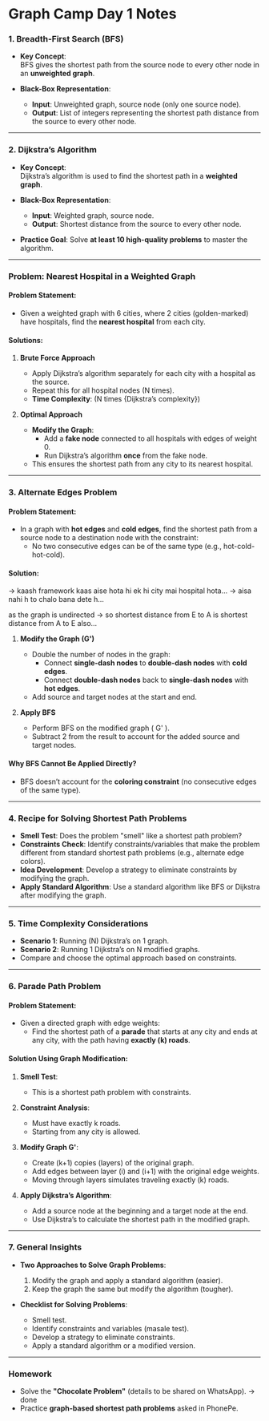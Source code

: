 # **Graph Camp Day 1 Notes**

### **1. Breadth-First Search (BFS)**  
- **Key Concept**:  
  BFS gives the shortest path from the source node to every other node in an **unweighted graph**.  

- **Black-Box Representation**:  
  - **Input**: Unweighted graph, source node (only one source node).  
  - **Output**: List of integers representing the shortest path distance from the source to every other node.  

---

### **2. Dijkstra’s Algorithm**  
- **Key Concept**:  
  Dijkstra’s algorithm is used to find the shortest path in a **weighted graph**.  

- **Black-Box Representation**:  
  - **Input**: Weighted graph, source node.  
  - **Output**: Shortest distance from the source to every other node.  

- **Practice Goal**: Solve **at least 10 high-quality problems** to master the algorithm.  

---

### **Problem: Nearest Hospital in a Weighted Graph**  
#### **Problem Statement**:  
- Given a weighted graph with 6 cities, where 2 cities (golden-marked) have hospitals, find the **nearest hospital** from each city.  

#### **Solutions**:  

1. **Brute Force Approach**  
   - Apply Dijkstra’s algorithm separately for each city with a hospital as the source.  
   - Repeat this for all hospital nodes (N times).  
   - **Time Complexity**: (N times {Dijkstra’s complexity})  

2. **Optimal Approach**  
   - **Modify the Graph**:  
     - Add a **fake node** connected to all hospitals with edges of weight 0.  
     - Run Dijkstra’s algorithm **once** from the fake node.  
   - This ensures the shortest path from any city to its nearest hospital.  

---

### **3. Alternate Edges Problem**  
#### **Problem Statement**:  
- In a graph with **hot edges** and **cold edges**, find the shortest path from a source node to a destination node with the constraint:  
  - No two consecutive edges can be of the same type (e.g., hot-cold-hot-cold).  

#### **Solution**:  

-> kaash framework
kaas aise hota hi ek hi city mai hospital hota...
-> aisa nahi h to chalo bana dete h...

as the graph is undirected -> so shortest distance from 
E to A is shortest distance from A to E also...



1. **Modify the Graph (G')**  
   - Double the number of nodes in the graph:  
     - Connect **single-dash nodes** to **double-dash nodes** with **cold edges**.  
     - Connect **double-dash nodes** back to **single-dash nodes** with **hot edges**.  
   - Add source and target nodes at the start and end.  

2. **Apply BFS**  
   - Perform BFS on the modified graph \( G' \).  
   - Subtract 2 from the result to account for the added source and target nodes.  

#### **Why BFS Cannot Be Applied Directly?**  
- BFS doesn’t account for the **coloring constraint** (no consecutive edges of the same type).  

---

### **4. Recipe for Solving Shortest Path Problems**  
- **Smell Test**: Does the problem "smell" like a shortest path problem?  
- **Constraints Check**: Identify constraints/variables that make the problem different from standard shortest path problems (e.g., alternate edge colors).  
- **Idea Development**: Develop a strategy to eliminate constraints by modifying the graph.  
- **Apply Standard Algorithm**: Use a standard algorithm like BFS or Dijkstra after modifying the graph.  

---

### **5. Time Complexity Considerations**  
- **Scenario 1**: Running \(N\) Dijkstra’s on 1 graph.  
- **Scenario 2**: Running 1 Dijkstra’s on N modified graphs.  
- Compare and choose the optimal approach based on constraints.  

---

### **6. Parade Path Problem**  
#### **Problem Statement**:  
- Given a directed graph with edge weights:  
  - Find the shortest path of a **parade** that starts at any city and ends at any city, with the path having **exactly \(k\) roads**.  

#### **Solution Using Graph Modification**:  

1. **Smell Test**:  
   - This is a shortest path problem with constraints.  

2. **Constraint Analysis**:  
   - Must have exactly k roads.  
   - Starting from any city is allowed.  

3. **Modify Graph G'**:  
   - Create \(k+1\) copies (layers) of the original graph.  
   - Add edges between layer \(i\) and \(i+1\) with the original edge weights.  
   - Moving through layers simulates traveling exactly \(k\) roads.  

4. **Apply Dijkstra’s Algorithm**:  
   - Add a source node at the beginning and a target node at the end.  
   - Use Dijkstra’s to calculate the shortest path in the modified graph.  

---

### **7. General Insights**  
- **Two Approaches to Solve Graph Problems**:  
  1. Modify the graph and apply a standard algorithm (easier).  
  2. Keep the graph the same but modify the algorithm (tougher).  

- **Checklist for Solving Problems**:  
  - Smell test.  
  - Identify constraints and variables (masale test).  
  - Develop a strategy to eliminate constraints.  
  - Apply a standard algorithm or a modified version.  

---

### **Homework**  
- Solve the **"Chocolate Problem"** (details to be shared on WhatsApp). -> done  
- Practice **graph-based shortest path problems** asked in PhonePe.  

